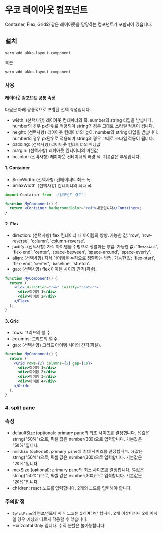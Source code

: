 # 우코 레이아웃 컴포넌트

Container, Flex, Grid와 같은 레이아웃을 담당하는 컴포넌트가 포함되어 있습니다.

## 설치

```
yarn add ukko-layout-component
```

혹은

```bash
yarn add ukko-layout-component
```

### 사용

#### 레이아웃 컴포넌트 공통 속성

다음은 아래 공통적으로 포함된 선택 속성입니다.

- width: (선택사항) 레이아웃 컨테이너의 폭. number와 string 타입을 받습니다. number의 경우 px단위로 적용되며 string의 경우 그대로 스타일 적용이 됩니다.
- height: (선택사항) 레이아웃 컨테이너의 높이. number와 string 타입을 받습니다. number의 경우 px단위로 적용되며 string의 경우 그대로 스타일 적용이 됩니다.
- padding: (선택사항) 레이아웃 컨테이너의 패딩값
- margin: (선택사항) 레이아웃 컨테이너의 마진값
- bccolor: (선택사항) 레이아웃 컨테이너의 배경 색. 기본값은 투명입니다.

#### 1. Container

- $minWidth: (선택사항) 컨테이너의 최소 폭.
- $maxWidth: (선택사항) 컨테이너의 최대 폭.

```jsx
import Container from './컴포넌트-경로';

function MyComponent() {
  return <Container backgroundColor="red">내용입니다</Container>;
}
```

#### 2. Flex

- direction: (선택사항) flex 컨테이너 내 아이템의 방향. 가능한 값: 'row', 'row-reverse', 'column', 'column-reverse'.
- justify: (선택사항) 자식 아이템을 수평으로 정렬하는 방법. 가능한 값: 'flex-start', 'flex-end', 'center', 'space-between', 'space-around', 'space-evenly'.
- align: (선택사항) 자식 아이템을 수직으로 정렬하는 방법. 가능한 값: 'flex-start', 'flex-end', 'center', 'baseline', 'stretch'.
- gap: (선택사항) flex 아이템 사이의 간격(픽셀).

```jsx
function MyComponent() {
  return (
    <Flex direction="row" justify="center">
      <div>아이템 1</div>
      <div>아이템 2</div>
    </Flex>
  );
}
```

#### 3. Grid

- rows: 그리드의 행 수.
- columns: 그리드의 열 수.
- gap: (선택사항) 그리드 아이템 사이의 간격(픽셀).

```jsx
function MyComponent() {
  return (
    <Grid rows={2} columns={2} gap={10}>
      <div>아이템 1</div>
      <div>아이템 2</div>
      <div>아이템 3</div>
      <div>아이템 4</div>
    </Grid>
  );
}
```

### 4. split pane

### 속성

- defaultSize (optional): primary pane의 최초 사이즈를 결정합니다. %값은 string("50%")으로, 픽셀 값은 number(300)으로 입력합니다. 기본값은 "50%"입니다.
- minSize (optional): primary pane의 최대 사이즈를 결정합니다. %값은 string("50%")으로, 픽셀 값은 number(300)으로 입력합니다. 기본값은 "20%"입니다.
- maxSize (optional): primary pane의 최소 사이즈를 결정합니다. %값은 string("50%")으로, 픽셀 값은 number(300)으로 입력합니다. 기본값은 "20%"입니다.
- children: react 노드를 입력합니다. 2개의 노드를 입력해야 합니다.

### 주의할 점

- `SplitPane`의 컴포넌트에 자식 노드는 2개여야만 합니다. 2개 이상이거나 2개 이하일 경우 예상과 다르게 작용할 수 있습니다.
- Horizontal Only 입니다. 수직 분할은 불가능합니다.
